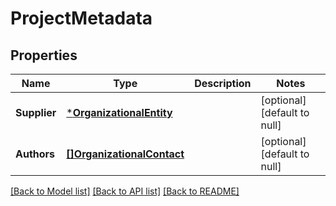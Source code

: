 # ProjectMetadata

## Properties
Name | Type | Description | Notes
------------ | ------------- | ------------- | -------------
**Supplier** | [***OrganizationalEntity**](OrganizationalEntity.md) |  | [optional] [default to null]
**Authors** | [**[]OrganizationalContact**](OrganizationalContact.md) |  | [optional] [default to null]

[[Back to Model list]](../README.md#documentation-for-models) [[Back to API list]](../README.md#documentation-for-api-endpoints) [[Back to README]](../README.md)


